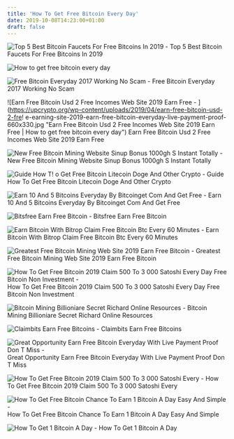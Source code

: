 ```yaml
---
title: 'How To Get Free Bitcoin Every Day'
date: 2019-10-08T14:23:00+01:00
draft: false
---
```


![Top 5 Best Bitcoin Faucets For Free Bitcoins In 2019 - ](https://blockchainseo.net/wp-content/uploads/2019/01/Cointiply-1024x589.png "Top 5 Best Bitcoin Faucets For Free Bitcoins In 2019 | How to get free bitcoin every day") Top 5 Best Bitcoin Faucets For Free Bitcoins In 2019

![How to get free bitcoin every day](https://steemitimages.com/DQmZuQwvoqVWiXDBxPEpy2SjCUkFyrsQZxz15MPvnb5KGKn/bitnex.PNG "How to get free bitcoin every day") 

![Free Bitcoin Everyday 2017 Working No Scam - ](https://i.ytimg.com/vi/sRmyA0wi_J8/maxresdefault.jpg "Free Bitcoin Everyday 2017 Working No Scam | How to get free bitcoin every day") Free Bitcoin Everyday 2017 Working No Scam

![Earn Free Bitcoin Usd 2 Free Incomes Web Site 2019 Earn Free - ](https://upcrypto.org/wp-content/uploads/2019/04/earn-free-bitcoin-usd-2-fre!   e-earning-site-2019-earn-free-bitcoin-everyday-live-payment-proof-660x330.jpg "Earn Free Bitcoin Usd 2 Free Incomes Web Site 2019 Earn Free | How to get free bitcoin every day") Earn Free Bitcoin Usd 2 Free Incomes Web Site 2019 Earn Free

![New Free Bitcoin Mining Website Sinup Bonus 1000gh S Instant Totally - ](https://flossusability.org/wp-content/uploads/2019/05/New-Free-Bitcoin-Mining-Website-Sinup-Bonus-1000ghs-Instant-Totally.jpg "New Free Bitcoin Mining Website Sinup Bonus 1000gh S Instant Totally | How to get free bitcoin every day") New Free Bitcoin Mining Website Sinup Bonus 1000gh S Instant Totally

![Guide How T!   o Get Free Bitcoin Litecoin Doge And Other Crypto - ](https://steemitimages.com/0x0/https://steemitimages.com/DQmQGeWxAErRae9tYXAPp7XYZgARumhiQNygQAo57mSQtEe/345821.png "G!   uide How To Get Free Bitcoin Litecoin Doge And Other Crypto | How to get free bitcoin every day") Guide How To Get Free Bitcoin Litecoin Doge And Other Crypto

![Earn 10 And 5 Bitcoins Everyday By Bitcoinget Com And Get Free - ](https://2.bp.blogspot.com/-WeE5dl3rxL0/Wi94ZxSzbrI/AAAAAAAAYiQ/Qwixw5UFA_0cwyHqTIDwhNstQ2KsM8oXwCLcBGAs/s1600/bitcoinget.jpg "Earn 10 And 5 Bitcoins Everyday By Bitcoinget Com And Get Free | How to get free bitcoin every day") Earn 10 And 5 Bitcoins Everyday By Bitcoinget Com And Get Free

![Bitsfree Earn Free Bitcoin - ](https://bitsfree.net/static/img/intro.png "Bitsfree Earn Free Bitcoin | How to get free bitcoin every day") Bitsfree Earn Free Bitcoin

![Earn Bitcoin With Bitrop Claim Free Bitcoin Btc Every 60 Minutes - ](https://i0.wp.com/cryptokiemtien.com/wp-content/uploads/2019/08/Bitrop.png?resize=640%2C381&ssl=1 "Earn Bitcoin With Bitrop Claim Free Bitcoin Btc Every 60 Minutes | How to get free bitcoin every day") Earn Bitcoin With Bitrop Claim Free Bitcoin Btc Every 60 Minutes

![Greatest Free Bitcoin Mining Web Site 2019 Earn Free Bitcoin - ](https://upcrypto.org/wp-content/uploads/2019/05/best-free-bitcoin-mining-site-2019-earn-free-bitcoin-everyday-37-live-withdrawal-payment-proof-660x330.jpg "Greatest Free Bitcoin Mining Web Site 2019 Earn Free Bitcoin | How to get free bitcoin every day") Greatest Free Bitcoin Mining Web Site 2019 Earn Free Bitcoin

![How To Get Free Bitcoin 2019 Claim 500 To 3 000 Satoshi Every Day Free Bitcoin Non Investment - ](https://i.ytimg.com/vi/LQOZQUCEeAY/maxresdefault.jpg "How To Get Free Bitcoin 2019 Claim 500 To!    3 000 Satoshi Every Day Free Bitcoin Non Investment | How to get free !   bitcoin every day") How To Get Free Bitcoin 2019 Claim 500 To 3 000 Satoshi Every Day Free Bitcoin Non Investment

![Bitcoin Mining Billioniare Secret Richard Online Resources - ](https://www.richardonlineresources.com/wp-content/uploads/2019/01/COVER.png "Bitcoin Mining Billioniare Secret Richard Online Resources | How to get free bitcoin every day") Bitcoin Mining Billioniare Secret Richard Online Resources

![Claimbits Earn Free Bitcoins - ](https://claimbits.net/static/img/intro.png "Claimbits Earn Free Bitcoins | How to get free bitcoin every day") Claimbits Earn Free Bitcoins

![Great Opportunity Earn Free Bitcoin Everyday With Live Payment Proof Don T Miss - ](https://i.ytimg.com/vi/unOnSicobik/hqdefault.jpg "Great Opportunity Earn Free Bitcoin Everyda!   y With Live Payment Proof Don T Miss | How to get free bitcoin every day") Great Opportunity Earn Free Bitcoin Everyday With Live Payment Proof Don T Miss

![How To Get Free Bitcoin 2019 Claim 500 To 3 000 Satoshi Every - ](https://i.ytimg.com/vi/LQOZQUCEeAY/hqdefault.jpg "How To Get Free Bitcoin 2019 Claim 500 To 3 000 Satoshi Every | How to get free bitcoin every day") How To Get Free Bitcoin 2019 Claim 500 To 3 000 Satoshi Every

![How To Get Free Bitcoin Chance To Earn 1 Bitcoin A Day Easy And Simple - ](https://s1.dmcdn.net/LJEFD/x1080-DrU.jpg "How To Get Free Bitcoin Chance To Earn 1 Bitcoin A Day Easy And Simple | How to get free bitcoin every day") How To Get Free Bitcoin Chance To Earn 1 Bitcoin A Day Easy And Simple

![How To Get 1 Bitcoin A Day - ](https://i.ytimg.com/vi/h886UPBJIQY/maxresdefault.jpg "How To Get 1 Bit!   coin A Day | How to get free bitcoin every day") How To Get 1 Bitcoin A Day